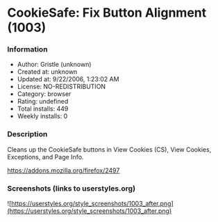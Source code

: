 # CookieSafe: Fix Button Alignment (1003)

### Information
- Author: Gristle (unknown)
- Created at: unknown
- Updated at: 9/22/2006, 1:23:02 AM
- License: NO-REDISTRIBUTION
- Category: browser
- Rating: undefined
- Total installs: 449
- Weekly installs: 0


### Description
Cleans up the CookieSafe buttons in View Cookies (CS), View Cookies, Exceptions, and Page Info.

https://addons.mozilla.org/firefox/2497


### Screenshots (links to userstyles.org)
![https://userstyles.org/style_screenshots/1003_after.png](https://userstyles.org/style_screenshots/1003_after.png)


